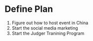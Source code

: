 # Define Plan

1. &#x20;Figure out how to host event in China
2. Start the social media marketing
3. Start the Judger Tranining Program
